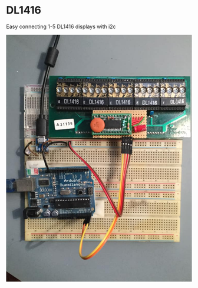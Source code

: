 # DL1416
Easy connecting 1-5 DL1416 displays with i2c

![alt text](https://github.com/renedeboer/DL1416/blob/main/131634478_10157695976967997_7170132039923138080_n.jpg?raw=true)
